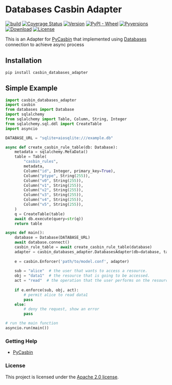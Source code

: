 # Databases Casbin Adapter

[![build](https://github.com/officialpycasbin/casbin-databases-adapter/actions/workflows/build.yml/badge.svg)](https://github.com/officialpycasbin/casbin-databases-adapter/actions/workflows/build.yml)
[![Coverage Status](https://coveralls.io/repos/github/officialpycasbin/casbin-databases-adapter/badge.svg?branch=master)](https://coveralls.io/github/officialpycasbin/casbin-databases-adapter?branch=master)
[![Version](https://img.shields.io/pypi/v/casbin_databases_adapter.svg)](https://pypi.org/project/casbin_databases_adapter/)
[![PyPI - Wheel](https://img.shields.io/pypi/wheel/casbin_databases_adapter.svg)](https://pypi.org/project/casbin_databases_adapter/)
[![Pyversions](https://img.shields.io/pypi/pyversions/casbin_databases_adapter.svg)](https://pypi.org/project/casbin_databases_adapter/)
[![Download](https://static.pepy.tech/badge/casbin_databases_adapter)](https://pypi.org/project/casbin_databases_adapter/)
[![License](https://img.shields.io/pypi/l/casbin_databases_adapter.svg)](https://pypi.org/project/casbin_databases_adapter/)

This is an Adapter for [PyCasbin](https://github.com/casbin/pycasbin) that implemented using [Databases](https://www.encode.io/databases) connection to achieve async process

## Installation

```
pip install casbin_databases_adapter
```

## Simple Example

```python
import casbin_databases_adapter
import casbin
from databases import Database
import sqlalchemy
from sqlalchemy import Table, Column, String, Integer
from sqlalchemy.sql.ddl import CreateTable
import asyncio

DATABASE_URL = "sqlite+aiosqlite:///example.db"

async def create_casbin_rule_table(db: Database):
    metadata = sqlalchemy.MetaData()
    table = Table(
        "casbin_rules",
        metadata,
        Column("id", Integer, primary_key=True),
        Column("ptype", String(255)),
        Column("v0", String(255)),
        Column("v1", String(255)),
        Column("v2", String(255)),
        Column("v3", String(255)),
        Column("v4", String(255)),
        Column("v5", String(255)),
    )
    q = CreateTable(table)
    await db.execute(query=str(q))
    return table

async def main():
    database = Database(DATABASE_URL)
    await database.connect()
    casbin_rule_table = await create_casbin_rule_table(database)
    adapter = casbin_databases_adapter.DatabasesAdapter(db=database, table=casbin_rule_table)
    
    e = casbin.Enforcer('path/to/model.conf', adapter)
    
    sub = "alice"  # the user that wants to access a resource.
    obj = "data1"  # the resource that is going to be accessed.
    act = "read"  # the operation that the user performs on the resource.
    
    if e.enforce(sub, obj, act):
        # permit alice to read data1
        pass
    else:
        # deny the request, show an error
        pass

# run the main function
asyncio.run(main())
```

### Getting Help

- [PyCasbin](https://github.com/casbin/pycasbin)

### License

This project is licensed under the [Apache 2.0 license](LICENSE).